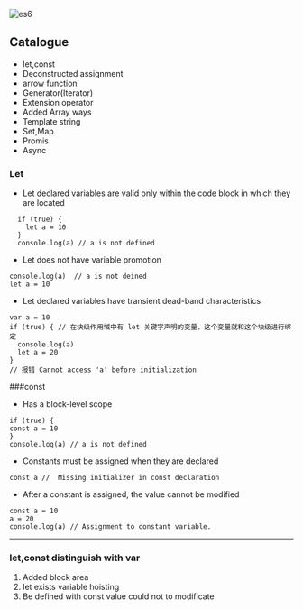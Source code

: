 ![es6]('https://github.com/Sloplerol/ES6_grammar/blob/master/images/Charm.jpg')
## Catalogue
  * let,const
  * Deconstructed assignment 
  * arrow function
  * Generator(Iterator)
  * Extension operator
  * Added Array ways
  * Template string
  * Set,Map
  * Promis
  * Async

### Let
  * Let declared variables are valid only within the code block in which they are located
  ```
    if (true) {
      let a = 10
    }
    console.log(a) // a is not defined

  ```
  * Let does not have variable promotion
  ```
  console.log(a)  // a is not deined
  let a = 10
  ```
  * Let declared variables have transient dead-band characteristics
  ```
  var a = 10
  if (true) { // 在块级作用域中有 let 关键字声明的变量，这个变量就和这个块级进行绑定
    console.log(a)
    let a = 20
  }
  // 报错 Cannot access 'a' before initialization
  ```
###const 
  * Has a block-level scope
  ```
  if (true) {
  const a = 10
  }
  console.log(a) // a is not defined
  ```
  * Constants must be assigned when they are declared
  ```
  const a //  Missing initializer in const declaration
  ```
  * After a constant is assigned, the value cannot be modified
  ```
  const a = 10
  a = 20
  console.log(a) // Assignment to constant variable.
  ```
---
### let,const distinguish with var
  1. Added block area
  2. let exists variable hoisting
  3. Be defined with const value could not to modificate





